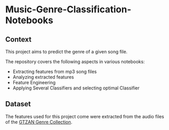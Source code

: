 # Music-Genre-Classification-Notebooks

## Context

This project aims to predict the genre of a given song file. 

The repository covers the following aspects in various notebooks: 
- Extracting features from mp3 song files
- Analyzing extracted features
- Feature Engineering
- Applying Several Classifiers and selecting optimal Classifier


## Dataset

The features used for this project come were extracted from the audio files of the [GTZAN Genre Collection](https://www.kaggle.com/carlthome/gtzan-genre-collection).
